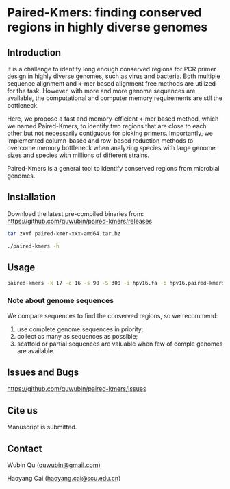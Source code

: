 # Paired-Kmers: finding conserved regions in highly diverse genomes

## Introduction

It is a challenge to identify long enough conserved regions for PCR primer design in highly diverse genomes, such as virus and bacteria. Both multiple sequence alignment and k-mer based alignment free methods are utilized for the task. However, with more and more genome sequences are available, the computational and computer memory requirements are stll the bottleneck.

Here, we propose a fast and memory-efficient k-mer based method, which we named Paired-Kmers, to identify two regions that are close to each other but not necessarily contiguous for picking primers. Importantly, we implemented column-based and row-based reduction methods to overcome memory bottleneck when analyzing species with large genome sizes and species with millions of different strains. 

Paired-Kmers is a general tool to identify conserved regions from microbial genomes.

## Installation

Download the latest pre-compiled binaries from: https://github.com/quwubin/paired-kmers/releases 

```bash
tar zxvf paired-kmer-xxx-amd64.tar.bz

./paired-kmers -h
```


## Usage

```bash
paired-kmers -k 17 -c 16 -s 90 -S 300 -i hpv16.fa -o hpv16.paired-kmers.bed
```

### Note about genome sequences

We compare sequences to find the conserved regions, so we recommend:

1. use complete genome sequences in priority;
2. collect as many as sequences as possible;
3. scaffold or partial sequences are valuable when few of comple genomes are available.

## Issues and Bugs

https://github.com/quwubin/paired-kmers/issues

## Cite us

Manuscript is submitted.

## Contact

Wubin Qu (<quwubin@gmail.com>)

Haoyang Cai (<haoyang.cai@scu.edu.cn>)